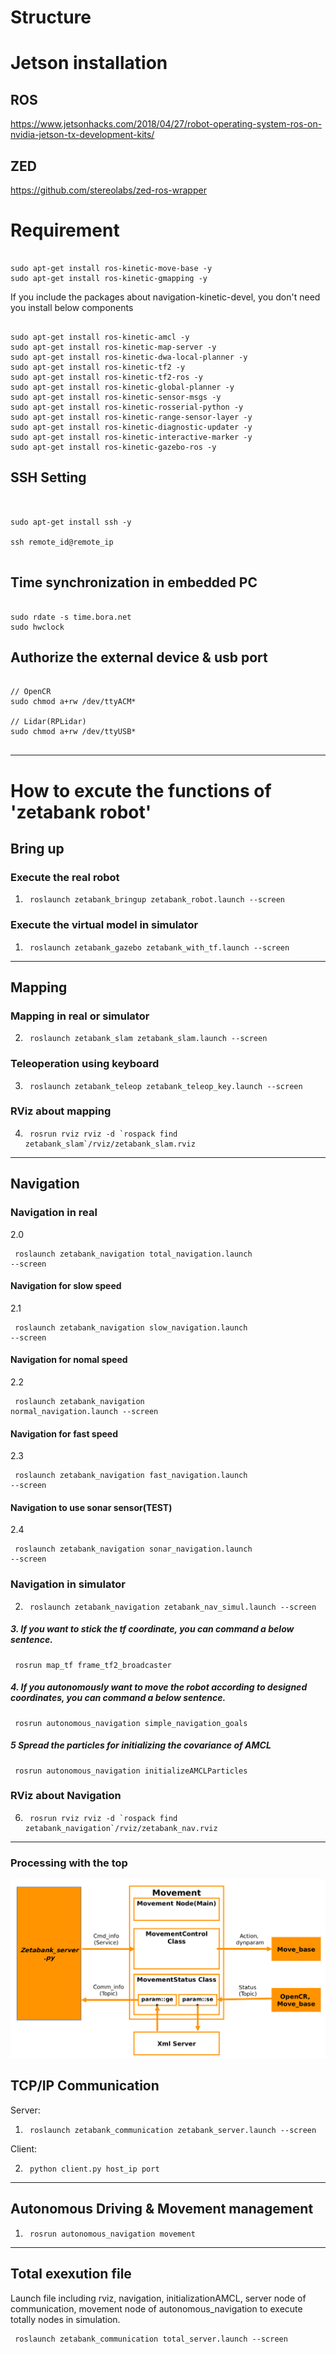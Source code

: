 # Structure

# Jetson installation

## ROS
https://www.jetsonhacks.com/2018/04/27/robot-operating-system-ros-on-nvidia-jetson-tx-development-kits/

## ZED
https://github.com/stereolabs/zed-ros-wrapper


# Requirement

<pre><code>
sudo apt-get install ros-kinetic-move-base -y 
sudo apt-get install ros-kinetic-gmapping -y 
</pre></code>

If you include the packages about navigation-kinetic-devel, you don't need you install below components

<pre><code>
sudo apt-get install ros-kinetic-amcl -y 
sudo apt-get install ros-kinetic-map-server -y 
sudo apt-get install ros-kinetic-dwa-local-planner -y 
sudo apt-get install ros-kinetic-tf2 -y 
sudo apt-get install ros-kinetic-tf2-ros -y
sudo apt-get install ros-kinetic-global-planner -y 
sudo apt-get install ros-kinetic-sensor-msgs -y 
sudo apt-get install ros-kinetic-rosserial-python -y
sudo apt-get install ros-kinetic-range-sensor-layer -y
sudo apt-get install ros-kinetic-diagnostic-updater -y
sudo apt-get install ros-kinetic-interactive-marker -y
sudo apt-get install ros-kinetic-gazebo-ros -y
</code></pre>

## SSH Setting

<pre><code>

sudo apt-get install ssh -y 

ssh remote_id@remote_ip

</code></pre>


## Time synchronization in embedded PC
<pre><code> 
sudo rdate -s time.bora.net
sudo hwclock 
</code></pre>

## Authorize the external device & usb port
<pre><code>
// OpenCR
sudo chmod a+rw /dev/ttyACM*

// Lidar(RPLidar)
sudo chmod a+rw /dev/ttyUSB*

</code></pre>

-------------
# How to excute the functions of 'zetabank robot'

## Bring up 
### Execute the real robot

1. <pre><code> roslaunch zetabank_bringup zetabank_robot.launch --screen </code></pre>

### Execute the virtual model in simulator

1. <pre><code> roslaunch zetabank_gazebo zetabank_with_tf.launch --screen </code></pre>


-------------
## Mapping
### Mapping in real or simulator

2. <pre><code> roslaunch zetabank_slam zetabank_slam.launch --screen </code></pre>

### Teleoperation using keyboard

3. <pre><code> roslaunch zetabank_teleop zetabank_teleop_key.launch --screen </code></pre>

### RViz about mapping

4. <pre><code> rosrun rviz rviz -d `rospack find zetabank_slam`/rviz/zetabank_slam.rviz </code></pre>


-------------
## Navigation
### Navigation in real

2.0 <pre><code> roslaunch zetabank_navigation total_navigation.launch --screen </code></pre>

#### Navigation for slow speed
2.1 <pre><code> roslaunch zetabank_navigation slow_navigation.launch --screen </code></pre>

#### Navigation for nomal speed
2.2 <pre><code> roslaunch zetabank_navigation normal_navigation.launch --screen </code></pre>

#### Navigation for fast speed
2.3 <pre><code> roslaunch zetabank_navigation fast_navigation.launch --screen </code></pre>

#### Navigation to use sonar sensor(TEST)
2.4 <pre><code> roslaunch zetabank_navigation sonar_navigation.launch --screen </code></pre>

### Navigation in simulator

2. <pre><code> roslaunch zetabank_navigation zetabank_nav_simul.launch --screen </code></pre>


##### 3. If you want to stick the tf coordinate, you can command a below sentence. 
<pre><code> rosrun map_tf frame_tf2_broadcaster </code></pre>


##### 4. If you autonomously want to move the robot according to designed coordinates, you can command a below sentence.
<pre><code> rosrun autonomous_navigation simple_navigation_goals </code></pre>



##### 5 Spread the particles for initializing the covariance of AMCL


<pre><code> rosrun autonomous_navigation initializeAMCLParticles </code></pre>

### RViz about Navigation

6. <pre><code> rosrun rviz rviz -d `rospack find zetabank_navigation`/rviz/zetabank_nav.rviz </code></pre>


-------------

### Processing with the top


<img src="./img/structure_v2.png" class="center">


## TCP/IP Communication

Server:

1. <pre><code> roslaunch zetabank_communication zetabank_server.launch --screen </code></pre>


Client:

2. <pre><code> python client.py host_ip port </code></pre>


-------------
## Autonomous Driving & Movement management


1. <pre><code> rosrun autonomous_navigation movement </code></pre>


-------------

## Total exexution file 
Launch file including rviz, navigation, initializationAMCL, server node of communication, movement node of autonomous_navigation to execute totally nodes in simulation.

<pre><code> roslaunch zetabank_communication total_server.launch --screen </code></pre>



